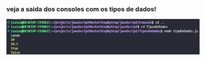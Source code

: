 ### veja a saida dos consoles com os tipos de dados!

![alt text](<Captura de tela 2025-03-04 152433.png>)